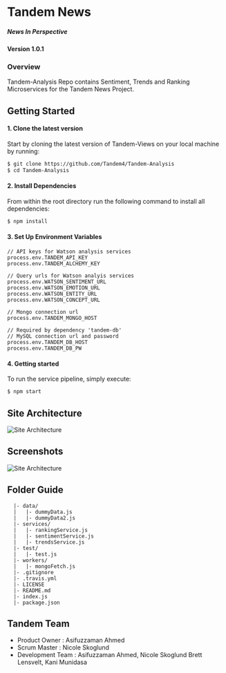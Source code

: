 # Tandem News
##### News In Perspective

#### Version 1.0.1

### Overview

  Tandem-Analysis Repo contains Sentiment, Trends and Ranking
  Microservices for the Tandem News Project.

## Getting Started

#### 1. Clone the latest version

  Start by cloning the latest version of Tandem-Views on your local machine by running:

  ```sh
  $ git clone https://github.com/Tandem4/Tandem-Analysis
  $ cd Tandem-Analysis
  ```

#### 2. Install Dependencies

  From within the root directory run the following command to install all dependencies:

  ```sh
  $ npm install
  ```

#### 3. Set Up Environment Variables

  ```
  // API keys for Watson analysis services
  process.env.TANDEM_API_KEY
  process.env.TANDEM_ALCHEMY_KEY

  // Query urls for Watson analyis services
  process.env.WATSON_SENTIMENT_URL
  process.env.WATSON_EMOTION_URL
  process.env.WATSON_ENTITY_URL
  process.env.WATSON_CONCEPT_URL

  // Mongo connection url
  process.env.TANDEM_MONGO_HOST

  // Required by dependency 'tandem-db'
  // MySQL connection url and password
  process.env.TANDEM_DB_HOST
  process.env.TANDEM_DB_PW
  ```

#### 4. Getting started

  To run the service pipeline, simply execute:

  ```sh
  $ npm start
  ```

## Site Architecture

  ![Site Architecture](https://i.imgsafe.org/e0297453a4.png)

## Screenshots

  ![Site Architecture](https://cloud.githubusercontent.com/assets/10008938/15844915/2478c052-2c23-11e6-8069-5ed2edce3c05.png)


## Folder Guide

```
  |- data/
  |   |- dummyData.js
  |   |- dummyData2.js
  |- services/
  |   |- rankingService.js
  |   |- sentimentService.js
  |   |- trendsService.js
  |- test/
  |   |- test.js
  |- workers/
  |   |- mongoFetch.js
  |- .gitignore
  |- .travis.yml
  |- LICENSE
  |- README.md
  |- index.js
  |- package.json

```

## Tandem Team

  - Product Owner      :  Asifuzzaman Ahmed
  - Scrum Master       :  Nicole Skoglund
  - Development Team   :  Asifuzzaman Ahmed, Nicole Skoglund
                          Brett Lensvelt, Kani Munidasa
